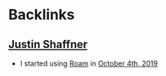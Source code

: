 
# Backlinks
## [Justin Shaffner](<Justin Shaffner.md>)
- I started using [Roam](<Roam.md>) in [October 4th, 2019](<October 4th, 2019.md>)

